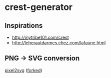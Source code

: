 # crest-generator

## Inspirations

* http://mytribe101.com/crest
* http://leherautdarmes.chez.com/lafaune.html

## PNG -> SVG conversion

[pixel2svg](http://florian-berger.de/en/software/pixel2svg/) ([forked](https://github.com/cyChop/pixel2svg-fork))
